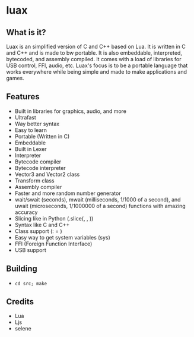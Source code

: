 # luax
## What is it?
Luax is an simplified version of C and C++ based on Lua. It is written in C and C++ and is made to bw portable. It is also embeddable, interpreted, bytecoded, and assembly compiled. It comes with a load of libraries for USB 
control, FFI, audio, etc. Luax's focus is to be a portable language that works everywhere while being simple
and made to make applications and games.

## Features
- Built in libraries for graphics, audio, and more
- Ultrafast
- Way better syntax 
- Easy to learn
- Portable (Written in C)
- Embeddable
- Built in Lexer
- Interpreter
- Bytecode compiler
- Bytecode interpreter
- Vector3 and Vector2 class
- Transform class
- Assembly compiler
- Faster and more random number generator
- wait/swait (seconds), mwait (milliseconds, 1/1000 of a second), and uwait (microseconds, 1/1000000 of a second) functions with amazing accuracy
- Slicing like in Python (<string>.slice(<start>, <end>, <step>))
- Syntax like C and C++
- Class support (<name>: <class> = <value>)
- Easy way to get system variables (sys)
- FFI (Foreign Function Interface)
- USB support
## Building
- `cd src; make`
## Credits
- Lua
- Ljs
- selene

